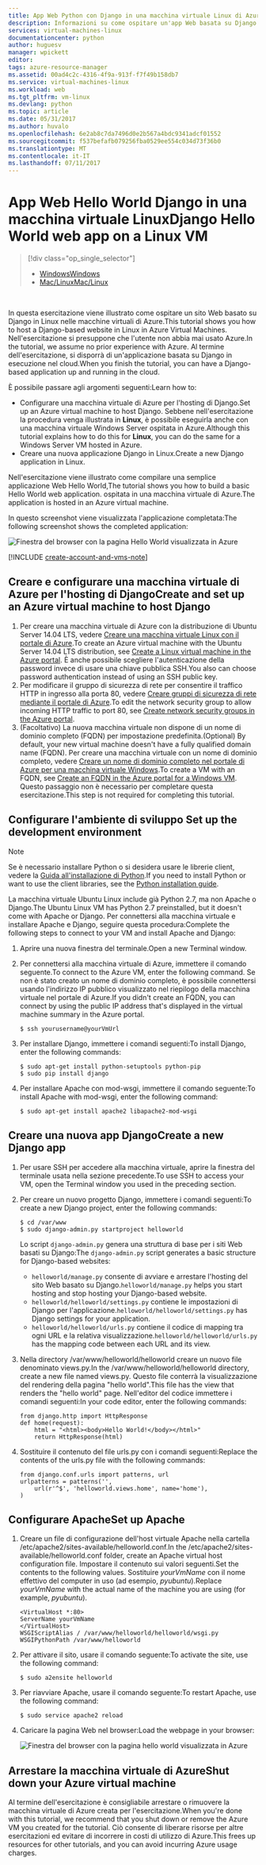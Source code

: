 ```yaml
---
title: App Web Python con Django in una macchina virtuale Linux di Azure | Microsoft Docs
description: Informazioni su come ospitare un'app Web basata su Django in Azure usando una macchina virtuale Linux.
services: virtual-machines-linux
documentationcenter: python
author: huguesv
manager: wpickett
editor: 
tags: azure-resource-manager
ms.assetid: 00ad4c2c-4316-4f9a-913f-f7f49b158db7
ms.service: virtual-machines-linux
ms.workload: web
ms.tgt_pltfrm: vm-linux
ms.devlang: python
ms.topic: article
ms.date: 05/31/2017
ms.author: huvalo
ms.openlocfilehash: 6e2ab8c7da7496d0e2b567a4bdc9341adcf01552
ms.sourcegitcommit: f537befafb079256fba0529ee554c034d73f36b0
ms.translationtype: MT
ms.contentlocale: it-IT
ms.lasthandoff: 07/11/2017
---
```

# <a name="django-hello-world-web-app-on-a-linux-vm"></a><span data-ttu-id="4189a-103">App Web Hello World Django in una macchina virtuale Linux</span><span class="sxs-lookup"><span data-stu-id="4189a-103">Django Hello World web app on a Linux VM</span></span>
> [!div class="op_single_selector"]
> * [<span data-ttu-id="4189a-104">Windows</span><span class="sxs-lookup"><span data-stu-id="4189a-104">Windows</span></span>](../windows/classic/python-django-web-app.md?toc=%2fazure%2fvirtual-machines%2fwindows%2fclassic%2ftoc.json)
> * [<span data-ttu-id="4189a-105">Mac/Linux</span><span class="sxs-lookup"><span data-stu-id="4189a-105">Mac/Linux</span></span>](../windows/classic/python-django-web-app.md?toc=%2fazure%2fvirtual-machines%2flinux%2ftoc.json)
> 
> 

<br>

<span data-ttu-id="4189a-106">In questa esercitazione viene illustrato come ospitare un sito Web basato su Django in Linux nelle macchine virtuali di Azure.</span><span class="sxs-lookup"><span data-stu-id="4189a-106">This tutorial shows you how to host a Django-based website in Linux in Azure Virtual Machines.</span></span> <span data-ttu-id="4189a-107">Nell'esercitazione si presuppone che l'utente non abbia mai usato Azure.</span><span class="sxs-lookup"><span data-stu-id="4189a-107">In the tutorial, we assume no prior experience with Azure.</span></span> <span data-ttu-id="4189a-108">Al termine dell'esercitazione, si disporrà di un'applicazione basata su Django in esecuzione nel cloud.</span><span class="sxs-lookup"><span data-stu-id="4189a-108">When you finish the tutorial, you can have a Django-based application up and running in the cloud.</span></span>

<span data-ttu-id="4189a-109">È possibile passare agli argomenti seguenti:</span><span class="sxs-lookup"><span data-stu-id="4189a-109">Learn how to:</span></span>

* <span data-ttu-id="4189a-110">Configurare una macchina virtuale di Azure per l'hosting di Django.</span><span class="sxs-lookup"><span data-stu-id="4189a-110">Set up an Azure virtual machine to host Django.</span></span> <span data-ttu-id="4189a-111">Sebbene nell'esercitazione la procedura venga illustrata in **Linux**, è possibile eseguirla anche con una macchina virtuale Windows Server ospitata in Azure.</span><span class="sxs-lookup"><span data-stu-id="4189a-111">Although this tutorial explains how to do this for **Linux**, you can do the same for a Windows Server VM hosted in Azure.</span></span> 
* <span data-ttu-id="4189a-112">Creare una nuova applicazione Django in Linux.</span><span class="sxs-lookup"><span data-stu-id="4189a-112">Create a new Django application in Linux.</span></span>

<span data-ttu-id="4189a-113">Nell'esercitazione viene illustrato come compilare una semplice applicazione Web Hello World,</span><span class="sxs-lookup"><span data-stu-id="4189a-113">The tutorial shows you how to build a basic Hello World web application.</span></span> <span data-ttu-id="4189a-114">ospitata in una macchina virtuale di Azure.</span><span class="sxs-lookup"><span data-stu-id="4189a-114">The application is hosted in an Azure virtual machine.</span></span>

<span data-ttu-id="4189a-115">In questo screenshot viene visualizzata l'applicazione completata:</span><span class="sxs-lookup"><span data-stu-id="4189a-115">The following screenshot shows the completed application:</span></span>

![Finestra del browser con la pagina Hello World visualizzata in Azure](./media/python-django-web-app/mac-linux-django-helloworld-browser.png)

[!INCLUDE [create-account-and-vms-note](../../../includes/create-account-and-vms-note.md)]

## <a name="create-and-set-up-an-azure-virtual-machine-to-host-django"></a><span data-ttu-id="4189a-117">Creare e configurare una macchina virtuale di Azure per l'hosting di Django</span><span class="sxs-lookup"><span data-stu-id="4189a-117">Create and set up an Azure virtual machine to host Django</span></span>

1. <span data-ttu-id="4189a-118">Per creare una macchina virtuale di Azure con la distribuzione di Ubuntu Server 14.04 LTS, vedere [Creare una macchina virtuale Linux con il portale di Azure](quick-create-portal.md?toc=%2fazure%2fvirtual-machines%2flinux%2ftoc.json).</span><span class="sxs-lookup"><span data-stu-id="4189a-118">To create an Azure virtual machine with the Ubuntu Server 14.04 LTS distribution, see [Create a Linux virtual machine in the Azure portal](quick-create-portal.md?toc=%2fazure%2fvirtual-machines%2flinux%2ftoc.json).</span></span> <span data-ttu-id="4189a-119">È anche possibile scegliere l'autenticazione della password invece di usare una chiave pubblica SSH.</span><span class="sxs-lookup"><span data-stu-id="4189a-119">You also can choose password authentication instead of using an SSH public key.</span></span>
2. <span data-ttu-id="4189a-120">Per modificare il gruppo di sicurezza di rete per consentire il traffico HTTP in ingresso alla porta 80, vedere [Creare gruppi di sicurezza di rete mediante il portale di Azure](../../virtual-network/virtual-networks-create-nsg-arm-pportal.md).</span><span class="sxs-lookup"><span data-stu-id="4189a-120">To edit the network security group to allow incoming HTTP traffic to port 80, see [Create network security groups in the Azure portal](../../virtual-network/virtual-networks-create-nsg-arm-pportal.md).</span></span>
3. <span data-ttu-id="4189a-121">(Facoltativo) La nuova macchina virtuale non dispone di un nome di dominio completo (FQDN) per impostazione predefinita.</span><span class="sxs-lookup"><span data-stu-id="4189a-121">(Optional) By default, your new virtual machine doesn't have a fully qualified domain name (FQDN).</span></span>  <span data-ttu-id="4189a-122">Per creare una macchina virtuale con un nome di dominio completo, vedere [Creare un nome di dominio completo nel portale di Azure per una macchina virtuale Windows](../windows/portal-create-fqdn.md?toc=%2fazure%2fvirtual-machines%2flinux%2ftoc.json).</span><span class="sxs-lookup"><span data-stu-id="4189a-122">To create a VM with an FQDN, see [Create an FQDN in the Azure portal for a Windows VM](../windows/portal-create-fqdn.md?toc=%2fazure%2fvirtual-machines%2flinux%2ftoc.json).</span></span> <span data-ttu-id="4189a-123">Questo passaggio non è necessario per completare questa esercitazione.</span><span class="sxs-lookup"><span data-stu-id="4189a-123">This step is not required for completing this tutorial.</span></span>

## <span data-ttu-id="4189a-124"><a id="setup"> </a>Configurare l'ambiente di sviluppo</span><span class="sxs-lookup"><span data-stu-id="4189a-124"><a id="setup"> </a>Set up the development environment</span></span>
> [!NOTE]
> <span data-ttu-id="4189a-125">Se è necessario installare Python o si desidera usare le librerie client, vedere la [Guida all'installazione di Python](../../python-how-to-install.md).</span><span class="sxs-lookup"><span data-stu-id="4189a-125">If you need to install Python or want to use the client libraries, see the [Python installation guide](../../python-how-to-install.md).</span></span>

<span data-ttu-id="4189a-126">La macchina virtuale Ubuntu Linux include già Python 2.7, ma non Apache o Django.</span><span class="sxs-lookup"><span data-stu-id="4189a-126">The Ubuntu Linux VM has Python 2.7 preinstalled, but it doesn't come with Apache or Django.</span></span> <span data-ttu-id="4189a-127">Per connettersi alla macchina virtuale e installare Apache e Django, seguire questa procedura:</span><span class="sxs-lookup"><span data-stu-id="4189a-127">Complete the following steps to connect to your VM and install Apache and Django:</span></span>

1. <span data-ttu-id="4189a-128">Aprire una nuova finestra del terminale.</span><span class="sxs-lookup"><span data-stu-id="4189a-128">Open a new Terminal window.</span></span>
2. <span data-ttu-id="4189a-129">Per connettersi alla macchina virtuale di Azure, immettere il comando seguente.</span><span class="sxs-lookup"><span data-stu-id="4189a-129">To connect to the Azure VM, enter the following command.</span></span> <span data-ttu-id="4189a-130">Se non è stato creato un nome di dominio completo, è possibile connettersi usando l'indirizzo IP pubblico visualizzato nel riepilogo della macchina virtuale nel portale di Azure.</span><span class="sxs-lookup"><span data-stu-id="4189a-130">If you didn't create an FQDN, you can connect by using the public IP address that's displayed in the virtual machine summary in the Azure portal.</span></span>
   
       $ ssh yourusername@yourVmUrl
3. <span data-ttu-id="4189a-131">Per installare Django, immettere i comandi seguenti:</span><span class="sxs-lookup"><span data-stu-id="4189a-131">To install Django, enter the following commands:</span></span>
   
       $ sudo apt-get install python-setuptools python-pip
       $ sudo pip install django
4. <span data-ttu-id="4189a-132">Per installare Apache con mod-wsgi, immettere il comando seguente:</span><span class="sxs-lookup"><span data-stu-id="4189a-132">To install Apache with mod-wsgi, enter the following command:</span></span>
   
       $ sudo apt-get install apache2 libapache2-mod-wsgi

## <a name="create-a-new-django-app"></a><span data-ttu-id="4189a-133">Creare una nuova app Django</span><span class="sxs-lookup"><span data-stu-id="4189a-133">Create a new Django app</span></span>
1. <span data-ttu-id="4189a-134">Per usare SSH per accedere alla macchina virtuale, aprire la finestra del terminale usata nella sezione precedente.</span><span class="sxs-lookup"><span data-stu-id="4189a-134">To use SSH to access your VM, open the Terminal window you used in the preceding section.</span></span>
2. <span data-ttu-id="4189a-135">Per creare un nuovo progetto Django, immettere i comandi seguenti:</span><span class="sxs-lookup"><span data-stu-id="4189a-135">To create a new Django project, enter the following commands:</span></span>
   
       $ cd /var/www
       $ sudo django-admin.py startproject helloworld
   
   <span data-ttu-id="4189a-136">Lo script `django-admin.py` genera una struttura di base per i siti Web basati su Django:</span><span class="sxs-lookup"><span data-stu-id="4189a-136">The `django-admin.py` script generates a basic structure for Django-based websites:</span></span>
   
   * <span data-ttu-id="4189a-137">`helloworld/manage.py` consente di avviare e arrestare l'hosting del sito Web basato su Django.</span><span class="sxs-lookup"><span data-stu-id="4189a-137">`helloworld/manage.py` helps you start hosting and stop hosting your Django-based website.</span></span>
   * <span data-ttu-id="4189a-138">`helloworld/helloworld/settings.py` contiene le impostazioni di Django per l'applicazione.</span><span class="sxs-lookup"><span data-stu-id="4189a-138">`helloworld/helloworld/settings.py` has Django settings for your application.</span></span>
   * <span data-ttu-id="4189a-139">`helloworld/helloworld/urls.py` contiene il codice di mapping tra ogni URL e la relativa visualizzazione.</span><span class="sxs-lookup"><span data-stu-id="4189a-139">`helloworld/helloworld/urls.py` has the mapping code between each URL and its view.</span></span>
3. <span data-ttu-id="4189a-140">Nella directory /var/www/helloworld/helloworld creare un nuovo file denominato views.py.</span><span class="sxs-lookup"><span data-stu-id="4189a-140">In the /var/www/helloworld/helloworld directory, create a new file named views.py.</span></span> <span data-ttu-id="4189a-141">Questo file conterrà la visualizzazione del rendering della pagina "hello world".</span><span class="sxs-lookup"><span data-stu-id="4189a-141">This file has the view that renders the "hello world" page.</span></span> <span data-ttu-id="4189a-142">Nell'editor del codice immettere i comandi seguenti:</span><span class="sxs-lookup"><span data-stu-id="4189a-142">In your code editor, enter the following commands:</span></span>
   
       from django.http import HttpResponse
       def home(request):
           html = "<html><body>Hello World!</body></html>"
           return HttpResponse(html)
4. <span data-ttu-id="4189a-143">Sostituire il contenuto del file urls.py con i comandi seguenti:</span><span class="sxs-lookup"><span data-stu-id="4189a-143">Replace the contents of the urls.py file with the following commands:</span></span>
   
       from django.conf.urls import patterns, url
       urlpatterns = patterns('',
           url(r'^$', 'helloworld.views.home', name='home'),
       )

## <a name="set-up-apache"></a><span data-ttu-id="4189a-144">Configurare Apache</span><span class="sxs-lookup"><span data-stu-id="4189a-144">Set up Apache</span></span>
1. <span data-ttu-id="4189a-145">Creare un file di configurazione dell'host virtuale Apache nella cartella /etc/apache2/sites-available/helloworld.conf.</span><span class="sxs-lookup"><span data-stu-id="4189a-145">In the /etc/apache2/sites-available/helloworld.conf folder, create an Apache virtual host configuration file.</span></span> <span data-ttu-id="4189a-146">Impostare il contenuto sui valori seguenti.</span><span class="sxs-lookup"><span data-stu-id="4189a-146">Set the contents to the following values.</span></span> <span data-ttu-id="4189a-147">Sostituire *yourVmName* con il nome effettivo del computer in uso (ad esempio, *pyubuntu*).</span><span class="sxs-lookup"><span data-stu-id="4189a-147">Replace *yourVmName* with the actual name of the machine you are using (for example, *pyubuntu*).</span></span>
   
       <VirtualHost *:80>
       ServerName yourVmName
       </VirtualHost>
       WSGIScriptAlias / /var/www/helloworld/helloworld/wsgi.py
       WSGIPythonPath /var/www/helloworld
2. <span data-ttu-id="4189a-148">Per attivare il sito, usare il comando seguente:</span><span class="sxs-lookup"><span data-stu-id="4189a-148">To activate the site, use the following command:</span></span>
   
       $ sudo a2ensite helloworld
3. <span data-ttu-id="4189a-149">Per riavviare Apache, usare il comando seguente:</span><span class="sxs-lookup"><span data-stu-id="4189a-149">To restart Apache, use the following command:</span></span>
   
       $ sudo service apache2 reload
4. <span data-ttu-id="4189a-150">Caricare la pagina Web nel browser:</span><span class="sxs-lookup"><span data-stu-id="4189a-150">Load the webpage in your browser:</span></span>
   
   ![Finestra del browser con la pagina hello world visualizzata in Azure](./media/python-django-web-app/mac-linux-django-helloworld-browser.png)

## <a name="shut-down-your-azure-virtual-machine"></a><span data-ttu-id="4189a-152">Arrestare la macchina virtuale di Azure</span><span class="sxs-lookup"><span data-stu-id="4189a-152">Shut down your Azure virtual machine</span></span>
<span data-ttu-id="4189a-153">Al termine dell'esercitazione è consigliabile arrestare o rimuovere la macchina virtuale di Azure creata per l'esercitazione.</span><span class="sxs-lookup"><span data-stu-id="4189a-153">When you're done with this tutorial, we recommend that you shut down or remove the Azure VM you created for the tutorial.</span></span> <span data-ttu-id="4189a-154">Ciò consente di liberare risorse per altre esercitazioni ed evitare di incorrere in costi di utilizzo di Azure.</span><span class="sxs-lookup"><span data-stu-id="4189a-154">This frees up resources for other tutorials, and you can avoid incurring Azure usage charges.</span></span>

